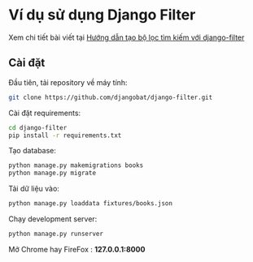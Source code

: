 # Ví dụ sử dụng Django Filter

Xem chi tiết bài viết tại [Hướng dẫn tạo bộ lọc tìm kiếm với django-filter ](https://djangobat.com/blog/huong-dan-tao-tim-kiem-dung-django-filter/)


## Cài đặt

Đầu tiên, tải repository về máy tính:

```bash
git clone https://github.com/djangobat/django-filter.git
```

Cài đặt requirements:

```bash
cd django-filter
pip install -r requirements.txt
```

Tạo database:

```bash
python manage.py makemigrations books
python manage.py migrate
```

Tải dữ liệu vào:

```bash
python manage.py loaddata fixtures/books.json
```

Chạy development server:

```bash
python manage.py runserver
```

Mở Chrome hay FireFox : **127.0.0.1:8000**

